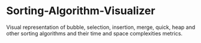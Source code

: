 # Sorting-Algorithm-Visualizer
Visual representation of bubble, selection, insertion, merge, quick, heap and other sorting algorithms and their time and space complexities metrics.
